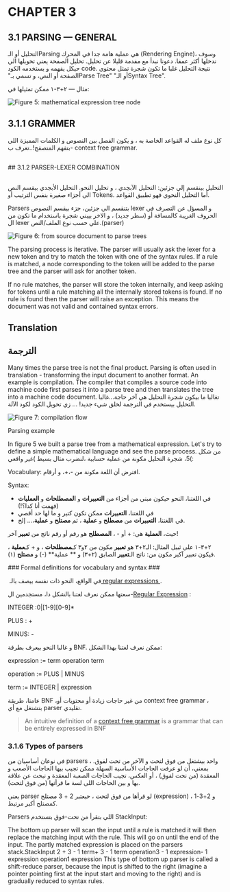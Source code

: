 # CHAPTER 3

## 3.1 PARSING — GENERAL


التحليل أو الـParsing هي عملية هامة جدا في المحرك ‪(‬Rendering Engine‪)‬، وسوف ندخلها أكثر عمقا. دعونا نبدأ مع مقدمة قليلا عن تحليل. 
 تحليل الصفحة يعني تحويلها الي حيكل يفهمه و يستخدمه الكود code.
 نتيجة التحليل غلبا ما تكون شجرة تمثل محتوي الصفحة أو النص، و تسمي بـ‪"‬Parse Tree‪"‬ أو الـ‪"‬Syntax Tree‪"‬.

مثال — ٢+٣-١ ممكن تمثيلها في:

‏‪![Figure ‬5‪: mathematical expression tree node](http://www.html5rocks.com/en/tutorials/internals/howbrowserswork/image009.png)‬


## 3.1.1 GRAMMER

 
كل نوع ملف له القواعد الخاصة به ،  و يكون الفصل بين النصوص و الكلمات المميزة اللي بتفهم المتصفح!..تعرف ب- context free grammar.


##
#‪#‬ 3.1.2 PARSER-LEXER COMBINATION
##


التحليل بينقسم إلي جزئين:
التحليل الآبجدي ، و تحليل النحو.
التحليل الأبجدي بيقسم النص الي أجزاء صغيرة بنفس الترتيب أو Tokens.
أما التحليل النحوي فهو تطبيق القواعد.

‏Parsers بتنقسم الي جزئين،
جزء بيقسم النصوص lexer و المسؤل عن التصرف في الحروف الغريبة كالمسافة أو (سطر جديد) ،
و الاخر  بيبني شجرة باستخدام ما تكون من ال lexer علي حسب نوع الملف/النص.‪(‬parser‪)‬

‏‪![Figure 6: from source document to parse trees](http://www.html5rocks.com/en/tutorials/internals/howbrowserswork/image011.png)‬

‏The parsing process is iterative. The parser will usually ask the lexer for a new token and try to match the token with one of the syntax rules. If a rule is matched, a node corresponding to the token will be added to the parse tree and the parser will ask for another token.

‏If no rule matches, the parser will store the token internally, and keep asking for tokens until a rule matching all the internally stored tokens is found. If no rule is found then the parser will raise an exception. This means the document was not valid and contained syntax errors.



## Translation ##


## الترجمة 


‏Many times the parse tree is not the final product. Parsing is often used in translation - transforming the input document to another format. An example is compilation. The compiler that compiles a source code into machine code first parses it into a parse tree and then translates the tree into a machine code document.
تغالبا ما بيكون شجرة التحليل هي آخر حاجة...غالبا التحليل بيستخدم في الترجمة لخلق شيء جديد! ... زي تحويل الكود لكود الآلة.


‏‪![Figure 7: compilation flow](http://www.html5rocks.com/en/tutorials/internals/howbrowserswork/image013.png)‬


‏Parsing example



‏In figure 5 we built a parse tree from a mathematical expression. Let's try to define a simple mathematical language and see the parse process.
من شكل 5، شجرة التحليل مكونة من عملية حسابية ،لنضرب مثال بسيط )غير واقعي(: 

‏Vocabulary:
افترض أن اللغة مكونة من -،+، و أرقام.

‏Syntax:

* في اللغتنا، النحو حيكون مبني من أجزاء من ‪**‬التعبيرات‪**‬ و ‪**‬المصطلحات‪**‬ و ‪**‬العمليات‪**‬ (فهمت أنا كدا؟!)
* في اللغتنا، ‪**‬التعبيرات‪**‬ ممكن تكون كتير و ما لها حد أقصي
* في اللغتنا، **التعبيرات‪**‬ من **مصطلح** و **عملية** ، ثم **مصتلح** و **عملية**،… إلخ.

حيث، **العملية** هي: + أو - ، **المصطلح** هو رقم أو رقم ناتج من **تعبير** آخر!


٢+٣-١ علي ثبيل المثال: الـ٢+٣ هو **تعبير** مكون من ٢و٣ كـ**مصطلحات** ، و + كـ**عملية** ، فيكون تعبير آكبر مكون من:
ناتج الـ**تعبير** الصابق (٢+٣) و ** عملية** (-) و **مصتلح** (١).


‪#‬## Formal definitions for vocabulary and syntax ###


في الواقع، النحو ذات نفسه بيصف بالـ
‏‪[‬ regular expressions ‪](http://www.regular-expressions.info/).‬


سعتها ممكن نعرف لغتنا بالشكل دا، مستجدمين ال-[Regular Expression](http://en.wikipedia.org/wiki/Regular_expression) :



INTEGER :0|[1-9][0-9]*

PLUS : +

MINUS: -


و غالبا النحو بيعرف بطرقة BNF.
ممكن نعرف لغتنا بهذا الشكل:

expression :=  term  operation  term

operation :=  PLUS | MINUS

term := INTEGER | expression


عامتا، طريقة BNF ،من غير حاجات زيادة أو محتويات أو context free grammar ، بتشتغل مع أي parser تقليدي.

>An intuitive definition of a [context free grammar](http://en.wikipedia.org/wiki/Context-free_grammar) is a grammar that can be entirely expressed in BNF

### 3.1.6 Types of parsers

في نوعان أساسيان من parsers ، واحد بيشتغل من فوق لتحت و الآخر من تحت لفوق.
بمعني، أن لو عرفت الحاجات الأساسية السهلة ممكن تجيب بيها الحاجات الأصعب و المعقدة (من تحت لفوق) ، أو العكس، تجيب الحاجات الصعبة المعقدة و تبحث عن علاقة بها و بين الحاجات اللي لسة ما قرأتها (من فوق لتحت).


يعني parser لو قرأها من فوق لتحت ، حيعتبر 2 + 3 مصتلح (expression) ، و 2+3-1 كمصتلح أكبر مرتبط.

Parsers اللي بتقرأ من تحت-فوق بتستخدم
StackInput:

The bottom up parser will scan the input until a rule is matched it will then replace the matching input with the rule. This will go on until the end of the input. The partly matched expression is placed on the parsers stack.StackInput
 2 + 3 - 1
term+ 3 - 1
term operation3 - 1
expression- 1
expression operation1
expression 
This type of bottom up parser is called a shift-reduce parser, because the input is shifted to the right (imagine a pointer pointing first at the input start and moving to the right) and is gradually reduced to syntax rules.